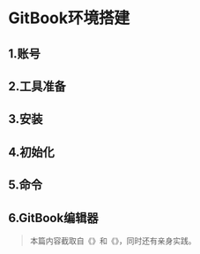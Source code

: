 # GitBook环境搭建
## 1.账号

## 2.工具准备

## 3.安装

## 4.初始化

## 5.命令

## 6.GitBook编辑器


>本篇内容截取自《》和《》，同时还有亲身实践。


